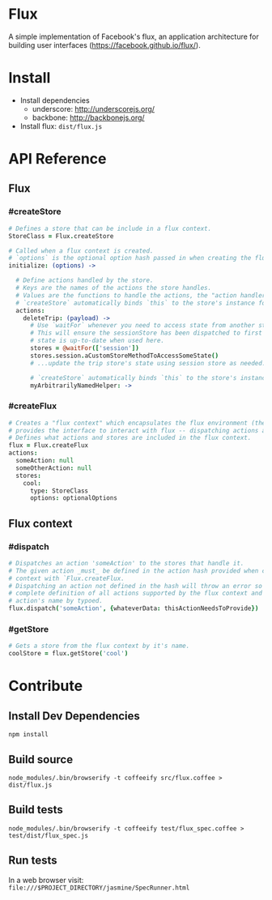 # Flux
A simple implementation of Facebook's flux, an application architecture for building user interfaces (https://facebook.github.io/flux/).

# Install
- Install dependencies
  - underscore: http://underscorejs.org/
  - backbone: http://backbonejs.org/
- Install flux: `dist/flux.js`

# API Reference

## Flux

### #createStore

```coffeescript
# Defines a store that can be include in a flux context.
StoreClass = Flux.createStore

# Called when a flux context is created.
# `options` is the optional option hash passed in when creating the flux context.
initialize: (options) ->

  # Define actions handled by the store.
  # Keys are the names of the actions the store handles.
  # Values are the functions to handle the actions, the "action handlers".
  # `createStore` automatically binds `this` to the store's instance for all action handlers
  actions:
    deleteTrip: (payload) ->
      # Use `waitFor` whenever you need to access state from another store.
      # This will ensure the sessionStore has been dispatched to first so its
      # state is up-to-date when used here.
      stores = @waitFor(['session'])
      stores.session.aCustomStoreMethodToAccessSomeState()
      # ...update the trip store's state using session store as needed...

      # `createStore` automatically binds `this` to the store's instance for all helper functions
      myArbitrarilyNamedHelper: ->
```

### #createFlux

```coffeescript
# Creates a "flux context" which encapsulates the flux environment (the stores and dispatcher) and
# provides the interface to interact with flux -- dispatching actions and getting stores.  
# Defines what actions and stores are included in the flux context.
flux = Flux.createFlux
actions:
  someAction: null
  someOtherAction: null
  stores:
    cool:
      type: StoreClass
      options: optionalOptions

```

## Flux context

### #dispatch
```coffeescript
# Dispatches an action 'someAction' to the stores that handle it.
# The given action _must_ be defined in the action hash provided when creating the flux
# context with `Flux.createFlux.
# Dispatching an action not defined in the hash will throw an error so that the actions hash provides a
# complete definition of all actions supported by the flux context and to help with debugging should an
# action's name by typoed.
flux.dispatch('someAction', {whateverData: thisActionNeedsToProvide})
```

### #getStore
```coffeescript
# Gets a store from the flux context by it's name.
coolStore = flux.getStore('cool')
```

# Contribute

## Install Dev Dependencies
`npm install`

## Build source
`node_modules/.bin/browserify -t coffeeify src/flux.coffee > dist/flux.js`

## Build tests
`node_modules/.bin/browserify -t coffeeify test/flux_spec.coffee > test/dist/flux_spec.js`

## Run tests
In a web browser visit: `file:///$PROJECT_DIRECTORY/jasmine/SpecRunner.html`
